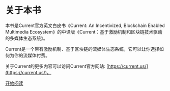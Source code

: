 # 关于本书

本书是Current官方英文白皮书《Current: An Incentivized, Blockchain Enabled Multimedia Ecosystem》的中译版《Current：基于激励机制和区块链技术驱动的多媒体生态系统》。

Current是一个带有激励机制、基于区块链的流媒体生态系统，它可以让你选择如何为你的流媒体付费。

关于Current的更多内容可以访问Current官方网站: [https://current.us/](https://current.us/)。

[开始阅读](/SUMMARY.md)
